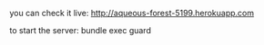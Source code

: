 you can check it live: http://aqueous-forest-5199.herokuapp.com

to start the server:
bundle exec guard
